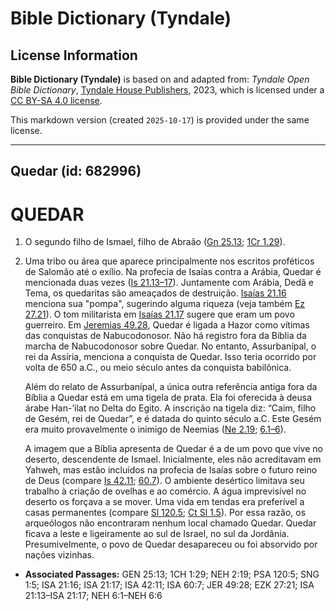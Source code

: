 # Bible Dictionary (Tyndale)

## License Information

**Bible Dictionary (Tyndale)** is based on and adapted from: _Tyndale Open Bible Dictionary_, [Tyndale House Publishers](https://tyndaleopenresources.com/), 2023, which is licensed under a [CC BY-SA 4.0 license](https://creativecommons.org/licenses/by-sa/4.0/legalcode.en).

This markdown version (created `2025-10-17`) is provided under the same license.



--------------------------------

## Quedar (id: 682996)

QUEDAR
======

1. O segundo filho de Ismael, filho de Abraão ([Gn 25\.13](https://ref.ly/Gen25:13); [1Cr 1\.29](https://ref.ly/1Chr1:29)).
2. Uma tribo ou área que aparece principalmente nos escritos proféticos de Salomão até o exílio. Na profecia de Isaías contra a Arábia, Quedar é mencionada duas vezes ([Is 21\.13–17](https://ref.ly/Isa21:13-Isa21:17)). Juntamente com Arábia, Dedã e Tema, os quedaritas são ameaçados de destruição. [Isaías 21\.16](https://ref.ly/Isa21:16) menciona sua "pompa", sugerindo alguma riqueza (veja também [Ez 27\.21](https://ref.ly/Ezek27:21)). O tom militarista em [Isaías 21\.17](https://ref.ly/Isa21:17) sugere que eram um povo guerreiro. Em [Jeremias 49\.28](https://ref.ly/Jer49:28), Quedar é ligada a Hazor como vítimas das conquistas de Nabucodonosor. Não há registro fora da Bíblia da marcha de Nabucodonosor sobre Quedar. No entanto, Assurbanípal, o rei da Assíria, menciona a conquista de Quedar. Isso teria ocorrido por volta de 650 a.C., ou meio século antes da conquista babilônica.

    Além do relato de Assurbanípal, a única outra referência antiga fora da Bíblia a Quedar está em uma tigela de prata. Ela foi oferecida à deusa árabe Han\-’ilat no Delta do Egito. A inscrição na tigela diz: “Caim, filho de Gesém, rei de Quedar”, e é datada do quinto século a.C. Este Gesém era muito provavelmente o inimigo de Neemias ([Ne 2\.19](https://ref.ly/Neh2:19); [6\.1–6](https://ref.ly/Neh6:1-Neh6:6)).

    A imagem que a Bíblia apresenta de Quedar é a de um povo que vive no deserto, descendente de Ismael. Inicialmente, eles não acreditavam em Yahweh, mas estão incluídos na profecia de Isaías sobre o futuro reino de Deus (compare [Is 42\.11](https://ref.ly/Isa42:11); [60\.7](https://ref.ly/Isa60:7)). O ambiente desértico limitava seu trabalho à criação de ovelhas e ao comércio. A água imprevisível no deserto os forçava a se mover. Uma vida em tendas era preferível a casas permanentes (compare [Sl 120\.5](https://ref.ly/Ps120:5); [Ct Sl 1\.5](https://ref.ly/Song1:5)). Por essa razão, os arqueólogos não encontraram nenhum local chamado Quedar. Quedar ficava a leste e ligeiramente ao sul de Israel, no sul da Jordânia. Presumivelmente, o povo de Quedar desapareceu ou foi absorvido por nações vizinhas.

* **Associated Passages:** GEN 25:13; 1CH 1:29; NEH 2:19; PSA 120:5; SNG 1:5; ISA 21:16; ISA 21:17; ISA 42:11; ISA 60:7; JER 49:28; EZK 27:21; ISA 21:13–ISA 21:17; NEH 6:1–NEH 6:6

